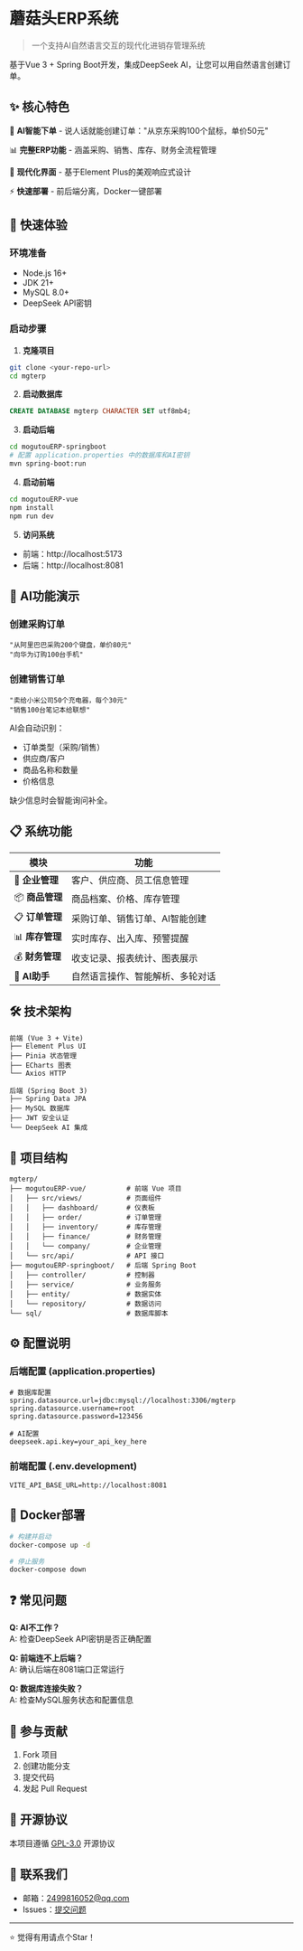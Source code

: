 # 蘑菇头ERP系统

> 一个支持AI自然语言交互的现代化进销存管理系统

基于Vue 3 + Spring Boot开发，集成DeepSeek AI，让您可以用自然语言创建订单。

## ✨ 核心特色

🤖 **AI智能下单** - 说人话就能创建订单："从京东采购100个鼠标，单价50元"

📊 **完整ERP功能** - 涵盖采购、销售、库存、财务全流程管理

🎨 **现代化界面** - 基于Element Plus的美观响应式设计

⚡ **快速部署** - 前后端分离，Docker一键部署

## 🚀 快速体验

### 环境准备
- Node.js 16+
- JDK 21+
- MySQL 8.0+
- DeepSeek API密钥

### 启动步骤

1. **克隆项目**
```bash
git clone <your-repo-url>
cd mgterp
```

2. **启动数据库**
```sql
CREATE DATABASE mgterp CHARACTER SET utf8mb4;
```

3. **启动后端**
```bash
cd mogutouERP-springboot
# 配置 application.properties 中的数据库和AI密钥
mvn spring-boot:run
```

4. **启动前端**
```bash
cd mogutouERP-vue
npm install
npm run dev
```

5. **访问系统**
- 前端：http://localhost:5173
- 后端：http://localhost:8081

## 🎯 AI功能演示

### 创建采购订单
```
"从阿里巴巴采购200个键盘，单价80元"
"向华为订购100台手机"
```

### 创建销售订单  
```
"卖给小米公司50个充电器，每个30元"
"销售100台笔记本给联想"
```

AI会自动识别：
- 订单类型（采购/销售）
- 供应商/客户
- 商品名称和数量
- 价格信息

缺少信息时会智能询问补全。

## 📋 系统功能

| 模块 | 功能 |
|------|------|
| 🏢 **企业管理** | 客户、供应商、员工信息管理 |
| 📦 **商品管理** | 商品档案、价格、库存管理 |
| 📋 **订单管理** | 采购订单、销售订单、AI智能创建 |
| 📊 **库存管理** | 实时库存、出入库、预警提醒 |
| 💰 **财务管理** | 收支记录、报表统计、图表展示 |
| 🤖 **AI助手** | 自然语言操作、智能解析、多轮对话 |

## 🛠️ 技术架构

```
前端 (Vue 3 + Vite)
├── Element Plus UI
├── Pinia 状态管理
├── ECharts 图表
└── Axios HTTP

后端 (Spring Boot 3)
├── Spring Data JPA
├── MySQL 数据库
├── JWT 安全认证
└── DeepSeek AI 集成
```

## 📁 项目结构

```
mgterp/
├── mogutouERP-vue/          # 前端 Vue 项目
│   ├── src/views/           # 页面组件
│   │   ├── dashboard/       # 仪表板
│   │   ├── order/           # 订单管理
│   │   ├── inventory/       # 库存管理
│   │   ├── finance/         # 财务管理
│   │   └── company/         # 企业管理
│   └── src/api/             # API 接口
├── mogutouERP-springboot/   # 后端 Spring Boot
│   ├── controller/          # 控制器
│   ├── service/             # 业务服务
│   ├── entity/              # 数据实体
│   └── repository/          # 数据访问
└── sql/                     # 数据库脚本
```

## ⚙️ 配置说明

### 后端配置 (application.properties)
```properties
# 数据库配置
spring.datasource.url=jdbc:mysql://localhost:3306/mgterp
spring.datasource.username=root
spring.datasource.password=123456

# AI配置
deepseek.api.key=your_api_key_here
```

### 前端配置 (.env.development)
```env
VITE_API_BASE_URL=http://localhost:8081
```

## 🐳 Docker部署

```bash
# 构建并启动
docker-compose up -d

# 停止服务
docker-compose down
```

## ❓ 常见问题

**Q: AI不工作？**  
A: 检查DeepSeek API密钥是否正确配置

**Q: 前端连不上后端？**  
A: 确认后端在8081端口正常运行

**Q: 数据库连接失败？**  
A: 检查MySQL服务状态和配置信息

## 🤝 参与贡献

1. Fork 项目
2. 创建功能分支
3. 提交代码
4. 发起 Pull Request

## 📝 开源协议

本项目遵循 [GPL-3.0](LICENSE) 开源协议

## 📧 联系我们

- 邮箱：2499816052@qq.com
- Issues：[提交问题](../../issues)

---

⭐ 觉得有用请点个Star！
